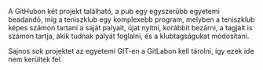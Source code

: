 A GitHubon két projekt található, a pub egy egyszerűbb egyetemi beadandó, míg a teniszklub egy komplexebb
 program, melyben a teniszklub képes számon tartani a saját palyait, újat nyitni, korábbit bezárni, a tagjait is
 számon tartja, akik tudnak pályát foglalni, és a klubtagságukat módosítani.

Sajnos sok projektet az egyetemi GIT-en a GitLabon kell tárolni, így ezek ide nem kerültek fel.
